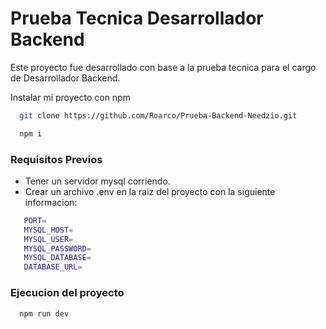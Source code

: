 
# Prueba Tecnica Desarrollador Backend

Este proyecto fue desarrollado con base a la prueba tecnica para el cargo de Desarrollador Backend.




Instalar mi proyecto con npm

```bash
  git clone https://github.com/Roarco/Prueba-Backend-Needzio.git

  npm i
```


### Requisitos Previos
 - Tener un servidor mysql corriendo.
 - Crear un archivo .env en la raiz del proyecto con la siguiente informacion:
 ```bash
    PORT=
    MYSQL_HOST=
    MYSQL_USER=
    MYSQL_PASSWORD=
    MYSQL_DATABASE=
    DATABASE_URL=
```

### Ejecucion del proyecto

```bash
  npm run dev
```